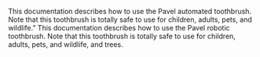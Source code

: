 This documentation describes how to use the Pavel automated toothbrush.
Note that this toothbrush is totally safe to use for children, adults, pets, and wildlife.”
This documentation describes how to use the Pavel robotic toothbrush.
Note that this toothbrush is totally safe to use for children, adults, pets, and wildlife, and trees.